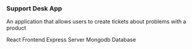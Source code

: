 ### Support Desk App

An application that allows users to create tickets about problems with a product

React Frontend
Express Server
Mongodb Database

